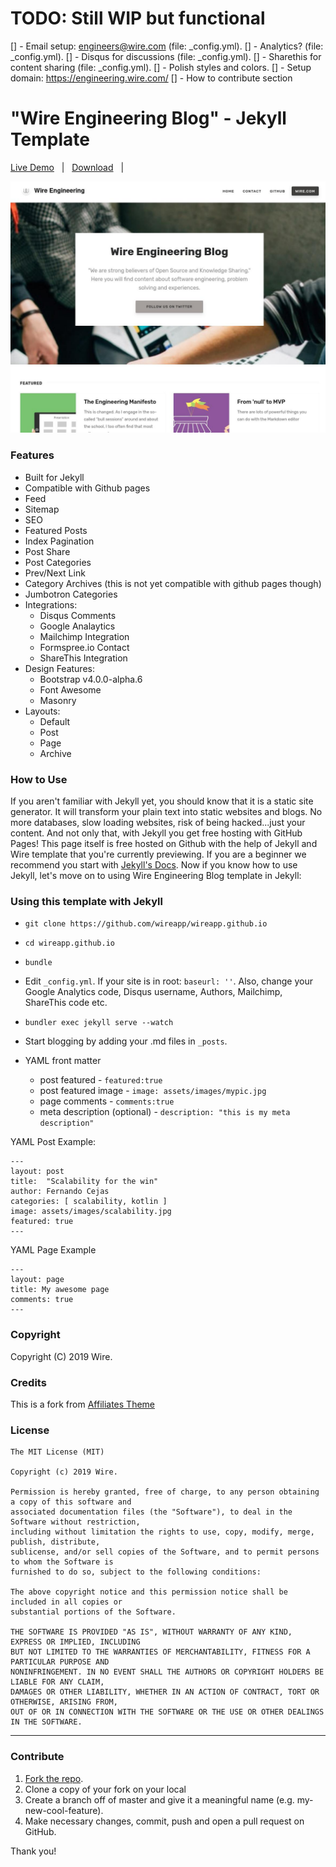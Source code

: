# TODO: Still WIP but functional
 [] - Email setup: engineers@wire.com (file: _config.yml).
 [] - Analytics? (file: _config.yml).
 [] - Disqus for discussions (file: _config.yml).
 [] - Sharethis for content sharing (file: _config.yml).
 [] - Polish styles and colors.
 [] - Setup domain: https://engineering.wire.com/
 [] - How to contribute section

# "Wire Engineering Blog" - Jekyll Template

[Live Demo](https://engineering.wire.com) &nbsp; | &nbsp; [Download](https://github.com/wireapp/wireapp.github.io/archive/master.zip) &nbsp; |


![Wire Engineering Blog](assets/images/theme1.jpg)

### Features

- Built for Jekyll
- Compatible with Github pages
- Feed
- Sitemap
- SEO
- Featured Posts
- Index Pagination
- Post Share
- Post Categories
- Prev/Next Link
- Category Archives (this is not yet compatible with github pages though)
- Jumbotron Categories
- Integrations:
    - Disqus Comments
    - Google Analaytics
    - Mailchimp Integration
    - Formspree.io Contact
    - ShareThis Integration
- Design Features:
    - Bootstrap v4.0.0-alpha.6
    - Font Awesome
    - Masonry
- Layouts:
    - Default
    - Post
    - Page
    - Archive
    
### How to Use

If you aren't familiar with Jekyll yet, you should know that it is a static site generator. It will transform your plain text into static websites and blogs. No more databases, slow loading websites, risk of being hacked...just your content. And not only that, with Jekyll you get free hosting with GitHub Pages! This page itself is free hosted on Github with the help of Jekyll and Wire template that you're currently previewing. If you are a beginner we recommend you start with [Jekyll's Docs](https://jekyllrb.com/docs/installation/). Now if you know how to use Jekyll, let's move on to using Wire Engineering Blog template in Jekyll:

### Using this template with Jekyll

- `git clone https://github.com/wireapp/wireapp.github.io`
- `cd wireapp.github.io`
- `bundle`
- Edit `_config.yml`. If your site is in root: `baseurl: ''`. Also, change your Google Analytics code, Disqus username, Authors, Mailchimp, ShareThis code etc.
- `bundler exec jekyll serve --watch`
- Start blogging by adding your .md files in `_posts`. 

- YAML front matter
    - post featured - `featured:true`
    - post featured image - `image: assets/images/mypic.jpg`
    - page comments - `comments:true`
    - meta description (optional) - `description: "this is my meta description"`
    
YAML Post Example:
```
---
layout: post
title:  "Scalability for the win"
author: Fernando Cejas
categories: [ scalability, kotlin ]
image: assets/images/scalability.jpg
featured: true
---
```

YAML Page Example
```
---
layout: page
title: My awesome page
comments: true
---
```

### Copyright

Copyright (C) 2019 Wire.

### Credits

This is a fork from [Affiliates Theme](https://www.wowthemes.net/free-jekyll-template-affiliates/) 

### License

    The MIT License (MIT)

    Copyright (c) 2019 Wire.

    Permission is hereby granted, free of charge, to any person obtaining a copy of this software and 
    associated documentation files (the "Software"), to deal in the Software without restriction, 
    including without limitation the rights to use, copy, modify, merge, publish, distribute, 
    sublicense, and/or sell copies of the Software, and to permit persons to whom the Software is 
    furnished to do so, subject to the following conditions:

    The above copyright notice and this permission notice shall be included in all copies or 
    substantial portions of the Software.

    THE SOFTWARE IS PROVIDED "AS IS", WITHOUT WARRANTY OF ANY KIND, EXPRESS OR IMPLIED, INCLUDING 
    BUT NOT LIMITED TO THE WARRANTIES OF MERCHANTABILITY, FITNESS FOR A PARTICULAR PURPOSE AND 
    NONINFRINGEMENT. IN NO EVENT SHALL THE AUTHORS OR COPYRIGHT HOLDERS BE LIABLE FOR ANY CLAIM, 
    DAMAGES OR OTHER LIABILITY, WHETHER IN AN ACTION OF CONTRACT, TORT OR OTHERWISE, ARISING FROM, 
    OUT OF OR IN CONNECTION WITH THE SOFTWARE OR THE USE OR OTHER DEALINGS IN THE SOFTWARE.

-----------------

### Contribute

1. [Fork the repo](a).
2. Clone a copy of your fork on your local
3. Create a branch off of master and give it a meaningful name (e.g. my-new-cool-feature).
4. Make necessary changes, commit, push and open a pull request on GitHub.

Thank you!
